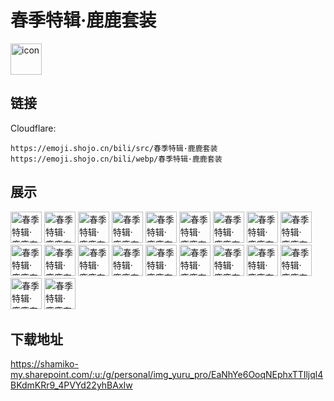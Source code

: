 # 春季特辑·鹿鹿套装
<img src="https://emoji.shojo.cn/bili/src/春季特辑·鹿鹿套装/icon.png" width="50" height="50" alt="icon">

## 链接
Cloudflare:
```
https://emoji.shojo.cn/bili/src/春季特辑·鹿鹿套装
https://emoji.shojo.cn/bili/webp/春季特辑·鹿鹿套装
```
## 展示
<img src="https://emoji.shojo.cn/bili/src/春季特辑·鹿鹿套装/春季特辑·鹿鹿套装-歇息.png" width="50" height="50" alt="春季特辑·鹿鹿套装-歇息">
<img src="https://emoji.shojo.cn/bili/src/春季特辑·鹿鹿套装/春季特辑·鹿鹿套装-委屈.png" width="50" height="50" alt="春季特辑·鹿鹿套装-委屈">
<img src="https://emoji.shojo.cn/bili/src/春季特辑·鹿鹿套装/春季特辑·鹿鹿套装-RUA.png" width="50" height="50" alt="春季特辑·鹿鹿套装-RUA">
<img src="https://emoji.shojo.cn/bili/src/春季特辑·鹿鹿套装/春季特辑·鹿鹿套装-送你花花.png" width="50" height="50" alt="春季特辑·鹿鹿套装-送你花花">
<img src="https://emoji.shojo.cn/bili/src/春季特辑·鹿鹿套装/春季特辑·鹿鹿套装-喝露水.png" width="50" height="50" alt="春季特辑·鹿鹿套装-喝露水">
<img src="https://emoji.shojo.cn/bili/src/春季特辑·鹿鹿套装/春季特辑·鹿鹿套装-睡觉.png" width="50" height="50" alt="春季特辑·鹿鹿套装-睡觉">
<img src="https://emoji.shojo.cn/bili/src/春季特辑·鹿鹿套装/春季特辑·鹿鹿套装-害羞.png" width="50" height="50" alt="春季特辑·鹿鹿套装-害羞">
<img src="https://emoji.shojo.cn/bili/src/春季特辑·鹿鹿套装/春季特辑·鹿鹿套装-生气.png" width="50" height="50" alt="春季特辑·鹿鹿套装-生气">
<img src="https://emoji.shojo.cn/bili/src/春季特辑·鹿鹿套装/春季特辑·鹿鹿套装-套鹿.png" width="50" height="50" alt="春季特辑·鹿鹿套装-套鹿">
<img src="https://emoji.shojo.cn/bili/src/春季特辑·鹿鹿套装/春季特辑·鹿鹿套装-开心心.png" width="50" height="50" alt="春季特辑·鹿鹿套装-开心心">
<img src="https://emoji.shojo.cn/bili/src/春季特辑·鹿鹿套装/春季特辑·鹿鹿套装-迷鹿了.png" width="50" height="50" alt="春季特辑·鹿鹿套装-迷鹿了">
<img src="https://emoji.shojo.cn/bili/src/春季特辑·鹿鹿套装/春季特辑·鹿鹿套装-比心.png" width="50" height="50" alt="春季特辑·鹿鹿套装-比心">
<img src="https://emoji.shojo.cn/bili/src/春季特辑·鹿鹿套装/春季特辑·鹿鹿套装-春暖花开.png" width="50" height="50" alt="春季特辑·鹿鹿套装-春暖花开">
<img src="https://emoji.shojo.cn/bili/src/春季特辑·鹿鹿套装/春季特辑·鹿鹿套装-出发.png" width="50" height="50" alt="春季特辑·鹿鹿套装-出发">
<img src="https://emoji.shojo.cn/bili/src/春季特辑·鹿鹿套装/春季特辑·鹿鹿套装-动起来.png" width="50" height="50" alt="春季特辑·鹿鹿套装-动起来">
<img src="https://emoji.shojo.cn/bili/src/春季特辑·鹿鹿套装/春季特辑·鹿鹿套装-飘飘.png" width="50" height="50" alt="春季特辑·鹿鹿套装-飘飘">
<img src="https://emoji.shojo.cn/bili/src/春季特辑·鹿鹿套装/春季特辑·鹿鹿套装-晒太阳.png" width="50" height="50" alt="春季特辑·鹿鹿套装-晒太阳">
<img src="https://emoji.shojo.cn/bili/src/春季特辑·鹿鹿套装/春季特辑·鹿鹿套装-鹿鹿贴贴.png" width="50" height="50" alt="春季特辑·鹿鹿套装-鹿鹿贴贴">
<img src="https://emoji.shojo.cn/bili/src/春季特辑·鹿鹿套装/春季特辑·鹿鹿套装-在鹿上了.png" width="50" height="50" alt="春季特辑·鹿鹿套装-在鹿上了">
<img src="https://emoji.shojo.cn/bili/src/春季特辑·鹿鹿套装/春季特辑·鹿鹿套装-不想理你.png" width="50" height="50" alt="春季特辑·鹿鹿套装-不想理你">

## 下载地址

https://shamiko-my.sharepoint.com/:u:/g/personal/img_yuru_pro/EaNhYe6OoqNEphxTTIljql4BKdmKRr9_4PVYd22yhBAxIw
